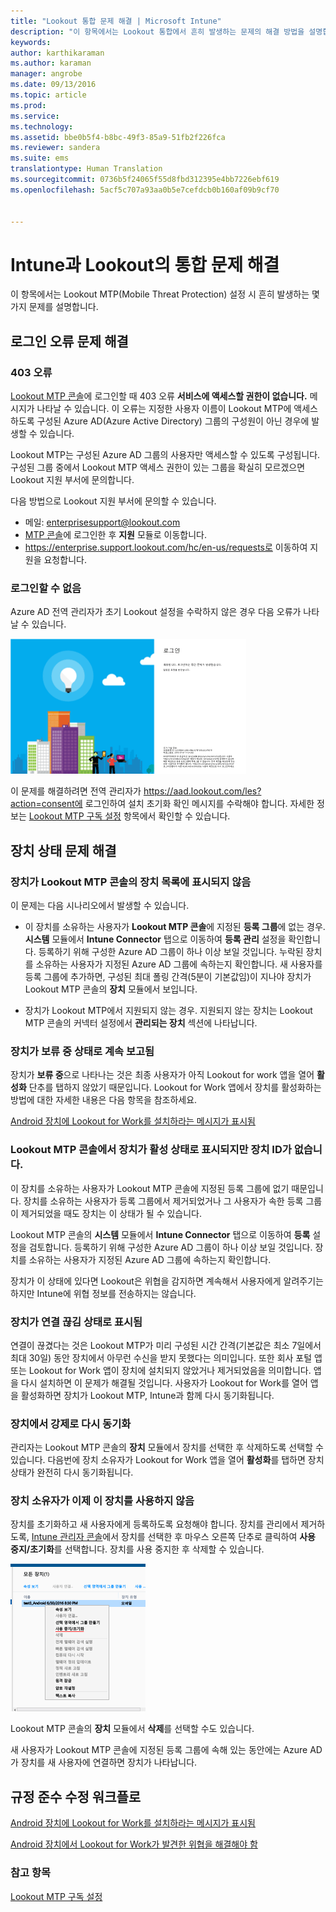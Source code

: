```yaml
---
title: "Lookout 통합 문제 해결 | Microsoft Intune"
description: "이 항목에서는 Lookout 통합에서 흔히 발생하는 문제의 해결 방법을 설명합니다."
keywords: 
author: karthikaraman
ms.author: karaman
manager: angrobe
ms.date: 09/13/2016
ms.topic: article
ms.prod: 
ms.service: 
ms.technology: 
ms.assetid: bbe0b5f4-b8bc-49f3-85a9-51fb2f226fca
ms.reviewer: sandera
ms.suite: ems
translationtype: Human Translation
ms.sourcegitcommit: 0736b5f24065f55d8fbd312395e4bb7226ebf619
ms.openlocfilehash: 5acf5c707a93aa0b5e7cefdcb0b160af09b9cf70


---
```


# Intune과 Lookout의 통합 문제 해결
이 항목에서는 Lookout MTP(Mobile Threat Protection) 설정 시 흔히 발생하는 몇 가지 문제를 설명합니다.
## 로그인 오류 문제 해결
### 403 오류
[Lookout MTP 콘솔](https://aad.lookout.com)에 로그인할 때 403 오류 **서비스에 액세스할 권한이 없습니다.** 메시지가 나타날 수 있습니다. 이 오류는 지정한 사용자 이름이 Lookout MTP에 액세스하도록 구성된 Azure AD(Azure Active Directory) 그룹의 구성원이 아닌 경우에 발생할 수 있습니다.

Lookout MTP는 구성된 Azure AD 그룹의 사용자만 액세스할 수 있도록 구성됩니다. 구성된 그룹 중에서 Lookout MTP 액세스 권한이 있는 그룹을 확실히 모르겠으면 Lookout 지원 부서에 문의합니다.

다음 방법으로 Lookout 지원 부서에 문의할 수 있습니다.

* 메일: enterprisesupport@lookout.com
* [MTP 콘솔](http://aad.lookout.com)에 로그인한 후 **지원** 모듈로 이동합니다.
* https://enterprise.support.lookout.com/hc/en-us/requests로 이동하여 지원을 요청합니다.

### 로그인할 수 없음
Azure AD 전역 관리자가 초기 Lookout 설정을 수락하지 않은 경우 다음 오류가 나타날 수 있습니다.

![로그인 오류를 보여 주는 Lookout 로그인 화면의 스크린샷](../media/mtp/lookout-mtp-consent-not-accepted-error.png)

이 문제를 해결하려면 전역 관리자가 https://aad.lookout.com/les?action=consent에 로그인하여 설치 초기화 확인 메시지를 수락해야 합니다. 자세한 정보는 [Lookout MTP 구독 설정](set-up-your-subscription-with-lookout-mtp.md) 항목에서 확인할 수 있습니다.

## 장치 상태 문제 해결

### 장치가 Lookout MTP 콘솔의 장치 목록에 표시되지 않음

이 문제는 다음 시나리오에서 발생할 수 있습니다.
* 이 장치를 소유하는 사용자가 **Lookout MTP 콘솔**에 지정된 **등록 그룹**에 없는 경우.  **시스템** 모듈에서 **Intune Connector** 탭으로 이동하여 **등록 관리** 설정을 확인합니다.  등록하기 위해 구성한 Azure AD 그룹이 하나 이상 보일 것입니다.  누락된 장치를 소유하는 사용자가 지정된 Azure AD 그룹에 속하는지 확인합니다.  새 사용자를 등록 그룹에 추가하면, 구성된 최대 폴링 간격(5분이 기본값임)이 지나야 장치가 Lookout MTP 콘솔의 **장치** 모듈에서 보입니다.

* 장치가 Lookout MTP에서 지원되지 않는 경우.  지원되지 않는 장치는 Lookout MTP 콘솔의 커넥터 설정에서 **관리되는 장치** 섹션에 나타납니다.

### 장치가 **보류 중** 상태로 계속 보고됨

장치가 **보류 중**으로 나타나는 것은 최종 사용자가 아직 Lookout for work 앱을 열어 **활성화** 단추를 탭하지 않았기 때문입니다. Lookout for Work 앱에서 장치를 활성화하는 방법에 대한 자세한 내용은 다음 항목을 참조하세요.

[Android 장치에 Lookout for Work를 설치하라는 메시지가 표시됨 ](http://docs.microsoft.com/intune/enduser/you-are-prompted-to-install-lookout-for-work-android)

### Lookout MTP 콘솔에서 장치가 활성 상태로 표시되지만 장치 ID가 없습니다.  
이 장치를 소유하는 사용자가 Lookout MTP 콘솔에 지정된 등록 그룹에 없기 때문입니다.   장치를 소유하는 사용자가 등록 그룹에서 제거되었거나 그 사용자가 속한 등록 그룹이 제거되었을 때도 장치는 이 상태가 될 수 있습니다.

Lookout MTP 콘솔의 **시스템** 모듈에서 **Intune Connector** 탭으로 이동하여 **등록** 설정을 검토합니다.  등록하기 위해 구성한 Azure AD 그룹이 하나 이상 보일 것입니다.  장치를 소유하는 사용자가 지정된 Azure AD 그룹에 속하는지 확인합니다.  

장치가 이 상태에 있다면 Lookout은 위협을 감지하면 계속해서 사용자에게 알려주기는 하지만 Intune에 위협 정보를 전송하지는 않습니다.

### 장치가 연결 끊김 상태로 표시됨

연결이 끊겼다는 것은 Lookout MTP가 미리 구성된 시간 간격(기본값은 최소 7일에서 최대 30일) 동안 장치에서 아무런 수신을 받지 못했다는 의미입니다. 또한 회사 포털 앱 또는 Lookout for Work 앱이 장치에 설치되지 않았거나 제거되었음을 의미합니다. 앱을 다시 설치하면 이 문제가 해결될 것입니다. 사용자가 Lookout for Work를 열어 앱을 활성화하면 장치가 Lookout MTP, Intune과 함께 다시 동기화됩니다.    

### 장치에서 강제로 다시 동기화
관리자는 Lookout MTP 콘솔의 **장치** 모듈에서 장치를 선택한 후 삭제하도록 선택할 수 있습니다.   다음번에 장치 소유자가 Lookout for Work 앱을 열어 **활성화**를 탭하면 장치 상태가 완전히 다시 동기화됩니다.

### 장치 소유자가 이제 이 장치를 사용하지 않음
장치를 초기화하고 새 사용자에게 등록하도록 요청해야 합니다.  장치를 관리에서 제거하도록, [Intune 관리자 콘솔](https://manage.microsoft.com)에서 장치를 선택한 후 마우스 오른쪽 단추로 클릭하여 **사용 중지/초기화**를 선택합니다. 장치를 사용 중지한 후 삭제할 수 있습니다.

![사용 중지/초기화 옵션이 표시된 Intune 관리 콘솔의 장치 모듈 스크린샷](../media/mtp/mtp-retire-device-intune-console.png)

Lookout MTP 콘솔의 **장치** 모듈에서 **삭제**를 선택할 수도 있습니다.  

새 사용자가 Lookout MTP 콘솔에 지정된 등록 그룹에 속해 있는 동안에는 Azure AD가 장치를 새 사용자에 연결하면 장치가 나타납니다.

## 규정 준수 수정 워크플로
[Android 장치에 Lookout for Work를 설치하라는 메시지가 표시됨]( http://docs.microsoft.com/intune/enduser/you-are-prompted-to-install-lookout-for-work-android)

[Android 장치에서 Lookout for Work가 발견한 위협을 해결해야 함 ](http://docs.microsoft.com/intune/enduser/you-need-to-resolve-a-threat-found-by-lookout-for-work-android)


### 참고 항목
[Lookout MTP 구독 설정](https://docs.microsoft.com/en-us/intune/deploy-use/set-up-your-subscription-with-lookout-mtp)



<!--HONumber=Oct16_HO1-->


